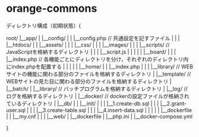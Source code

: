 # orange-commons

ディレクトリ構成（初期状態）{

root/
  |__app/
  |    |__config/
  |    |    |__config.php    // 共通設定を記すファイル
  |    |
  |    |__htdocs/
  |    |    |__assets/
  |    |    |    |__css/
  |    |    |    |__images/
  |    |    |    |__scripts/        // JavaScriptを格納するディレクトリ
  |    |    |        |__script.js
  |    |    |
  |    |    |__board/
  |    |    |    |__index.php    // 各機能ごとにディレクトリを分け，それぞれのディレクトリ内にindex.phpを配置する
  |    |    |
  |    |    |__home/
  |    |         |__index.php
  |    |
  |    |__library/    // WEBサイトの機能に関わる部分のファイルを格納するディレクトリ
  |    |__template/    // WEBサイトの見た目に関わる部分のファイルを格納するディレクトリ
  |
  |__batch/
  |    |__library/    // バッチプログラムを格納するディレクトリ
  |    |__log/    // ログを格納するディレクトリ
  |
  |__docker/    // dockerの設定ファイルが格納されているディレクトリ
  |    |__db/
  |    |    |__init/
  |    |    |    |__1.create-db.sql
  |    |    |    |__2.grant-user.sql
  |    |    |    |__3.create-table.sql
  |    |    |    |__4.insert-data.sql
  |    |    |
  |    |    |__dockerfile
  |    |    |__my.cnf
  |    |
  |    |__web/
  |         |__dockerfile
  |         |__php.ini
  |
  |__docker-compose.yml

  }
 
